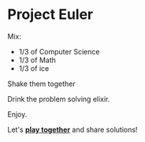 # Project Euler

Mix:
* 1/3 of Computer Science
* 1/3 of Math
* 1/3 of ice

Shake them together 

Drink the problem solving elixir. 

Enjoy.

Let's **[play together](https://projecteuler.net)** and share solutions!
